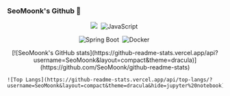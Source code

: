 ### SeoMoonk's Github 👋

<p align="center">
	<img src="https://img.shields.io/badge/java-orange.svg?&style=for-the-badge&logo=java&logoColor=white">&nbsp;
	<img alt="JavaScript" src ="https://img.shields.io/badge/JavaScript-F7DF1E.svg?&style=for-the-badge&logo=JavaScript&logoColor=white"/>&nbsp;
</p>

<p align="center">
	<img alt="Spring Boot" src ="https://img.shields.io/badge/Spring Boot-6DB33F.svg?&style=for-the-badge&logo=Spring Boot&logoColor=white"/>&nbsp;
	<img alt="Docker" src ="https://img.shields.io/badge/Docker-2496ED.svg?&style=for-the-badge&logo=Docker&logoColor=white"/>&nbsp;
</p>

<p align="center">
	[![SeoMoonk's GitHub stats](https://github-readme-stats.vercel.app/api?username=SeoMoonk&layout=compact&theme=dracula)](https://github.com/SeoMoonk/github-readme-stats)
	
	![Top Langs](https://github-readme-stats.vercel.app/api/top-langs/?username=SeoMoonk&layout=compact&theme=dracula&hide=jupyter%20notebook)
</p>



<!--
**SeoMoonk/SeoMoonk** is a ✨ _special_ ✨ repository because its `README.md` (this file) appears on your GitHub profile.

Here are some ideas to get you started:




- 🔭 I’m currently working on ...
- 🌱 I’m currently learning ...
- 👯 I’m looking to collaborate on ...
- 🤔 I’m looking for help with ...
- 💬 Ask me about ...
- 📫 How to reach me: ...
- 😄 Pronouns: ...
- ⚡ Fun fact: ...
-->
